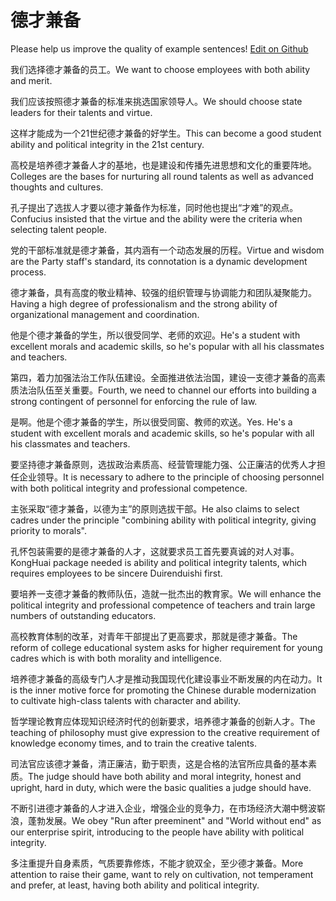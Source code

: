# 德才兼备

Please help us improve the quality of example sentences! [Edit on Github](https://github.com/jiyushe/jiyu-example-sentence-source/blob/main/chinese/decaijianbei.md)

<p><span class="chinese">我们选择德才兼备的员工。</span><span class="english">We want to choose employees with both ability and merit.</span></p>

<p><span class="chinese">我们应该按照德才兼备的标准来挑选国家领导人。</span><span class="english">We should choose state leaders for their talents and virtue.</span></p>

<p><span class="chinese">这样才能成为一个21世纪德才兼备的好学生。</span><span class="english">This can become a good student ability and political integrity in the 21st century.</span></p>

<p><span class="chinese">高校是培养德才兼备人才的基地，也是建设和传播先进思想和文化的重要阵地。</span><span class="english">Colleges are the bases for nurturing all round talents as well as advanced thoughts and cultures.</span></p>

<p><span class="chinese">孔子提出了选拔人才要以德才兼备作为标准，同时他也提出“才难”的观点。</span><span class="english">Confucius insisted that the virtue and the ability were the criteria when selecting talent people.</span></p>

<p><span class="chinese">党的干部标准就是德才兼备，其内涵有一个动态发展的历程。</span><span class="english">Virtue and wisdom are the Party staff's standard, its connotation is a dynamic development process.</span></p>

<p><span class="chinese">德才兼备，具有高度的敬业精神、较强的组织管理与协调能力和团队凝聚能力。</span><span class="english">Having a high degree of professionalism and the strong ability of organizational management and coordination.</span></p>

<p><span class="chinese">他是个德才兼备的学生，所以很受同学、老师的欢迎。</span><span class="english">He's a student with excellent morals and academic skills, so he's popular with all his classmates and teachers.</span></p>

<p><span class="chinese">第四，着力加强法治工作队伍建设。全面推进依法治国，建设一支德才兼备的高素质法治队伍至关重要。</span><span class="english">Fourth, we need to channel our efforts into building a strong contingent of personnel for enforcing the rule of law.</span></p>

<p><span class="chinese">是啊。他是个德才兼备的学生，所以很受同窗、教师的欢送。</span><span class="english">Yes. He's a student with excellent morals and academic skills, so he's popular with all his classmates and teachers.</span></p>

<p><span class="chinese">要坚持德才兼备原则，选拔政治素质高、经营管理能力强、公正廉洁的优秀人才担任企业领导。</span><span class="english">It is necessary to adhere to the principle of choosing personnel with both political integrity and professional competence.</span></p>

<p><span class="chinese">主张采取“德才兼备，以德为主”的原则选拔干部。</span><span class="english">He also claims to select cadres under the principle "combining ability with political integrity, giving priority to morals".</span></p>

<p><span class="chinese">孔怀包装需要的是德才兼备的人才，这就要求员工首先要真诚的对人对事。</span><span class="english">KongHuai package needed is ability and political integrity talents, which requires employees to be sincere Duirenduishi first.</span></p>

<p><span class="chinese">要培养一支德才兼备的教师队伍，造就一批杰出的教育家。</span><span class="english">We will enhance the political integrity and professional competence of teachers and train large numbers of outstanding educators.</span></p>

<p><span class="chinese">高校教育体制的改革，对青年干部提出了更高要求，那就是德才兼备。</span><span class="english">The reform of college educational system asks for higher requirement for young cadres which is with both morality and intelligence.</span></p>

<p><span class="chinese">培养德才兼备的高级专门人才是推动我国现代化建设事业不断发展的内在动力。</span><span class="english">It is the inner motive force for promoting the Chinese durable modernization to cultivate high-class talents with character and ability.</span></p>

<p><span class="chinese">哲学理论教育应体现知识经济时代的创新要求，培养德才兼备的创新人才。</span><span class="english">The teaching of philosophy must give expression to the creative requirement of knowledge economy times, and to train the creative talents.</span></p>

<p><span class="chinese">司法官应该德才兼备，清正廉洁，勤于职责，这是合格的法官所应具备的基本素质。</span><span class="english">The judge should have both ability and moral integrity, honest and upright, hard in duty, which were the basic qualities a judge should have.</span></p>

<p><span class="chinese">不断引进德才兼备的人才进入企业，增强企业的竞争力，在市场经济大潮中劈波崭浪，蓬勃发展。</span><span class="english">We obey "Run after preeminent" and "World without end" as our enterprise spirit, introducing to the people have ability with political integrity.</span></p>

<p><span class="chinese">多注重提升自身素质，气质要靠修炼，不能才貌双全，至少德才兼备。</span><span class="english">More attention to raise their game, want to rely on cultivation, not temperament and prefer, at least, having both ability and political integrity.</span></p>

